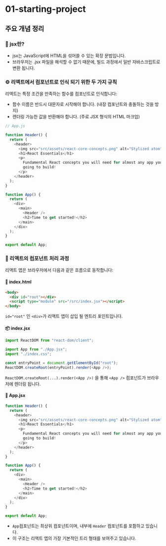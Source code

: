 # 01-starting-project

## 주요 개념 정리

### 🧩 jsx란?

- jsx는 JavaScript에 HTML을 섞어쓸 수 있는 확장 문법입니다.
- 브라우저는 .jsx 파일을 해석할 수 없기 때문에, 빌드 과정에서 일반 자바스크립트로 변환 됩니다.

### ⚙️ 리액트에서 컴포넌트로 인식 되기 위한 두 가지 규칙

리액트는 특정 조건을 만족하는 함수를 컴포넌트로 인식합니다:

- 함수 이름은 반드시 대문자로 시작해야 합니다. (내장 컴포넌트와 충돌하는 것을 방지)
- 렌더링 가능한 값을 반환해야 합니다. (주로 JSX 형식의 HTML 마크업)

```js
// App.js

function Header() {
  return (
    <header>
      <img src="src/assets/react-core-concepts.png" alt="Stylized atom" />
      <h1>React Essentials</h1>
      <p>
        Fundamental React concepts you will need for almost any app you are
        going to build!
      </p>
    </header>
  );
}

function App() {
  return (
    <div>
      <main>
        <Header />
        <h2>Time to get started!</h2>
      </main>
    </div>
  );
}

export default App;
```

### 🔁 리액트의 컴포넌트 처리 과정

리액트 앱은 브라우저에서 다음과 같은 흐름으로 동작합니다:

#### 📄 index.html

```html
<body>
  <div id="root"></div>
  <script type="module" src="/src/index.jsx"></script>
</body>
```

`id="root"` 인 `<div>`가 리액트 앱이 삽입 될 엔트리 포인트입니다.

#### 📦 index.jsx

```js
import ReactDOM from "react-dom/client";

import App from "./App.jsx";
import "./index.css";

const entryPoint = document.getElementById("root");
ReactDOM.createRoot(entryPoint).render(<App />);
```

`ReactDOM.createRoot(...).render(<App />)` 을 통해 `<App />` 컴포넌트가 브라우저에 렌더링 됩니다.

#### 🧱 App.jsx

```js
function Header() {
  return (
    <header>
      <img src="src/assets/react-core-concepts.png" alt="Stylized atom" />
      <h1>React Essentials</h1>
      <p>
        Fundamental React concepts you will need for almost any app you are
        going to build!
      </p>
    </header>
  );
}

function App() {
  return (
    <div>
      <main>
        <Header />
        <h2>Time to get started!</h2>
      </main>
    </div>
  );
}

export default App;
```

- `App`컴포넌트는 최상위 컴포넌트이며, 내부에 `Header` 컴포넌트를 포함하고 있습니다.
- 이 구조는 리액트 앱의 가장 기본적인 트리 형태를 보여주고 있습니다.
